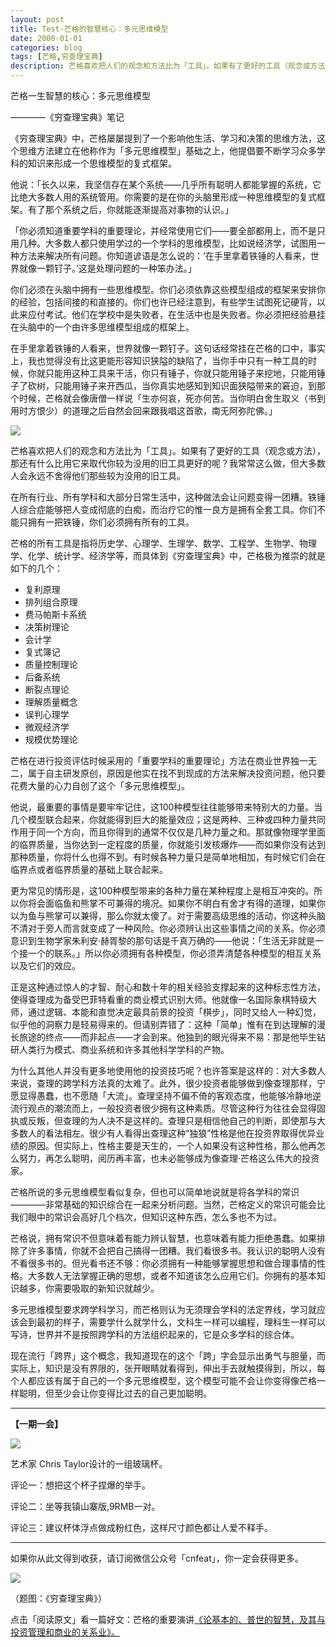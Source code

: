 ```yaml
---
layout: post
title: Test-芒格的智慧核心：多元思维模型
date: 2000-01-01
categories: blog
tags: [芒格,穷查理宝典]
description: 芒格喜欢把人们的观念和方法比为「工具」。如果有了更好的工具（观念或方法），那还有什么比用它来取代你较为没用的旧工具更好的呢？我常常这么做，但大多数人会永远不舍得他们那些较为没用的旧工具。这一篇读书笔记是《穷查理宝典》系列笔记中最重要的一篇，没有之一。
---
```



芒格一生智慧的核心：多元思维模型

————《穷查理宝典》笔记


《穷查理宝典》中，芒格屡屡提到了一个影响他生活、学习和决策的思维方法，这个思维方法建立在他称作为「多元思维模型」基础之上，他提倡要不断学习众多学科的知识来形成一个思维模型的复式框架。

他说：「长久以来，我坚信存在某个系统——几乎所有聪明人都能掌握的系统，它比绝大多数人用的系统管用。你需要的是在你的头脑里形成一种思维模型的复式框架。有了那个系统之后，你就能逐渐提高对事物的认识。」

「你必须知道重要学科的重要理论，并经常使用它们——要全部都用上，而不是只用几种。大多数人都只使用学过的一个学科的思维模型，比如说经济学，试图用一种方法来解决所有问题。你知道谚语是怎么说的：‘在手里拿着铁锤的人看来，世界就像一颗钉子。’这是处理问题的一种笨办法。」

你们必须在头脑中拥有一些思维模型。你们必须依靠这些模型组成的框架来安排你的经验，包括间接的和直接的。你们也许已经注意到，有些学生试图死记硬背，以此来应付考试。他们在学校中是失败者，在生活中也是失败者。你必须把经验悬挂在头脑中的一个由许多思维模型组成的框架上。 

在手里拿着铁锤的人看来，世界就像一颗钉子。这句话经常挂在芒格的口中，事实上，我也觉得没有比这更能形容知识狭隘的缺陷了，当你手中只有一种工具的时候，你就只能用这种工具来干活，你只有锤子，你就只能用锤子来挖地，只能用锤子了砍树，只能用锤子来开西瓜，当你真实地感知到知识面狭隘带来的窘迫，到那个时候，芒格就会像唐僧一样说「生亦何哀，死亦何苦。当你明白舍生取义（书到用时方恨少）的道理之后自然会回来跟我唱这首歌，南无阿弥陀佛。」

![](http://cnfeat.qiniudn.com/Image-000-11-20-10-41.png)

芒格喜欢把人们的观念和方法比为「工具」。如果有了更好的工具（观念或方法），那还有什么比用它来取代你较为没用的旧工具更好的呢？我常常这么做，但大多数人会永远不舍得他们那些较为没用的旧工具。

在所有行业、所有学科和大部分日常生活中，这种做法会让问题变得一团糟。铁锤人综合症能够把人变成彻底的白痴，而治疗它的惟一良方是拥有全套工具。你们不能只拥有一把铁锤，你们必须拥有所有的工具。

芒格的所有工具是指将历史学、心理学、生理学、数学、工程学、生物学、物理学、化学、统计学、经济学等，而具体到《穷查理宝典》中，芒格极为推崇的就是如下的几个：

- 复利原理
- 排列组合原理
- 费马帕斯卡系统
- 决策树理论
- 会计学
- 复式簿记
- 质量控制理论
- 后备系统
- 断裂点理论
- 理解质量概念
- 误判心理学
- 微观经济学
- 规模优势理论

芒格在进行投资评估时候采用的「重要学科的重要理论」方法在商业世界独一无二，属于自主研发原创，原因是他实在找不到现成的方法来解决投资问题，他只要花费大量的心力自创了这个「多元思维模型」。

他说，最重要的事情是要牢牢记住，这100种模型往往能够带来特别大的力量。当几个模型联合起来，你就能得到巨大的能量效应；这是两种、三种或四种力量共同作用于同一个方向，而且你得到的通常不仅仅是几种力量之和。那就像物理学里面的临界质量，当你达到一定程度的质量，你就能引发核爆炸——而如果你没有达到那种质量，你将什么也得不到。有时候各种力量只是简单地相加，有时候它们会在临界点或者临界质量的基础上联合起来。

更为常见的情形是，这100种模型带来的各种力量在某种程度上是相互冲突的。所以你将会面临鱼和熊掌不可兼得的境况。如果你不明白有舍才有得的道理，如果你以为鱼与熊掌可以兼得，那么你就太傻了。对于需要高级思维的活动，你这种头脑不清对于旁人而言就变成了一种风险。你必须辨认出这些事情之间的关系。你必须意识到生物学家朱利安·赫胥黎的那句话是千真万确的——他说：「生活无非就是一个接一个的联系。」所以你必须拥有各种模型，你必须弄清楚各种模型的相互关系以及它们的效应。

正是这种通过惊人的才智、耐心和数十年的相关经验支撑起来的这种标志性方法，使得查理成为备受巴菲特看重的商业模式识别大师。他就像一名国际象棋特级大师，通过逻辑、本能和直觉决定最具前景的投资「棋步」，同时又给人一种幻觉，似乎他的洞察力是轻易得来的。但请别弄错了：这种「简单」惟有在到达理解的漫长旅途的终点——而非起点——才会到来。他独到的眼光得来不易：那是他毕生钻研人类行为模式、商业系统和许多其他科学学科的产物。

为什么其他人并没有更多地使用他的投资技巧呢？也许答案是这样的：对大多数人来说，查理的跨学科方法真的太难了。此外，很少投资者能够做到像查理那样，宁愿显得愚蠢，也不愿随「大流」。查理坚持不偏不倚的客观态度，他能够冷静地逆流行观点的潮流而上，一般投资者很少拥有这种素质。尽管这种行为往往会显得固执或反叛，但查理的为人决不是这样的。查理只是相信他自己的判断，即使那与大多数人的看法相左。很少有人看得出查理这种“独狼”性格是他在投资界取得优异业绩的原因。但实际上，性格主要是天生的，一个人如果没有这种性格，那么他再怎么努力，再怎么聪明，阅历再丰富，也未必能够成为像查理·芒格这么伟大的投资家。

芒格所说的多元思维模型看似复杂，但也可以简单地说就是将各学科的常识————非常基础的知识综合在一起来分析问题。当然，芒格定义的常识可能会比我们眼中的常识会高好几个档次，但知识这种东西，怎么多也不为过。

芒格说，拥有常识不但意味着有能力辨认智慧，也意味着有能力拒绝愚蠢。如果排除了许多事情，你就不会把自己搞得一团糟。我们看很多书。我认识的聪明人没有不看很多书的。但光看书还不够：你必须拥有一种能够掌握思想和做合理事情的性格。大多数人无法掌握正确的思想，或者不知道该怎么应用它们。你拥有的基本知识越多，你需要吸取的新知识就越少。

多元思维模型要求跨学科学习，而芒格则认为无须理会学科的法定界线，学习就应该会到最初的样子，需要学什么就学什么，文科生一样可以编程，理科生一样可以写诗，世界并不是按照跨学科的方法组织起来的，它是众多学科的综合体。

现在流行「跨界」这个概念，我知道现在的这个「跨」字会显示出勇气与胆量，而实际上，知识是没有界限的，张开眼睛就看得到，伸出手去就触摸得到，所以，每个人都应该有属于自己的一个多元思维模型，这个模型可能不会让你变得像芒格一样聪明，但至少会让你变得比过去的自己更加聪明。

---

**【一期一会】**

![](http://cnfeat.qiniudn.com/8392d65d0bdb809.jpg_600x600.jpg)

艺术家 Chris Taylor设计的一组玻璃杯。

评论一：想把这个杯子捏爆的举手。

评论二：坐等我镇山寨版,9RMB一对。

评论三：建议杯体浮点做成粉红色，这样尺寸颜色都让人爱不释手。

----

如果你从此文得到收获，请订阅微信公众号「cnfeat」，你一定会获得更多。

![](http://cnfeat.qiniudn.com/signitrue-2014-11-15.jpg)

（题图：《穷查理宝典》）

点击「阅读原文」看一篇好文：芒格的重要演讲[《论基本的、普世的智慧，及其与投资管理和商业的关系业》。](http://book.douban.com/annotation/15914168/)






